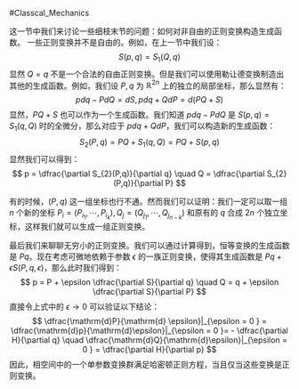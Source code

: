 #Classcal_Mechanics 

这一节中我们来讨论一些细枝末节的问题：如何对非自由的正则变换构造生成函数。
一些正则变换并不是自由的。例如，在上一节中我们设：
$$
S(p,q) = S_{1} (Q,q)
$$
显然 $Q=q$ 不是一个合法的自由正则变换。但是我们可以使用勒让德变换制造出其他的生成函数。例如，我们设 $P,q$ 为 $\mathbb{R}^{2n}$ 上的独立的局部坐标，那么显然有：
$$
pdq - PdQ = dS,pdq + Qd{P = d(PQ+S)}
$$
显然，$PQ+S$ 也可以作为一个生成函数。我们知道 $pdq-PdQ$ 是 $S(p,q) = S_{1}(q,Q)$ 时的全微分，那么对应于 $pdq+QdP$，我们可以构造新的生成函数：
$$
S_{2} (P,q) = PQ + S_{1}(q,Q) = PQ + S(p,q) 
$$
显然我们可以得到：
$$
p = \dfrac{\partial S_{2}(P,q)}{\partial q} \quad Q = \dfrac{\partial S_{2}(P,q)}{\partial P}
$$

有的时候，$(P,q)$ 这一组坐标也行不通。然而我们可以证明：我们一定可以取一组 $n$ 个新的坐标 $P_{i} = (P_{i_{1}},\cdots ,P_{i_{k}}), Q_{j} = (Q_{j_{1}},\cdots,Q_{j_{n-k}})$ 和原有的 $q$ 合成 $2n$ 个独立坐标，这样我们就可以生成一组正则变换。

最后我们来聊聊无穷小的正则变换。我们可以通过计算得到，恒等变换的生成函数是 $Pq$。现在考虑可微地依赖于参数 $\epsilon$ 的一族正则变换，使得其生成函数是 $Pq + \epsilon S(P,q,\epsilon)$，那么此时我们得到：
$$
p = P + \epsilon \dfrac{\partial S}{\partial q} \quad   Q = q + \epsilon \dfrac{\partial S}{\partial P}
$$
直接令上式中的 $\epsilon \rightarrow 0$ 可以验证以下结论：
$$
\dfrac{\mathrm{d}P}{\mathrm{d} \epsilon}|_{\epsilon = 0 } = \dfrac{\mathrm{d}p}{\mathrm{d}\epsilon}|_{\epsilon = 0 }=  - \dfrac{\partial H}{\partial q} \quad  
\dfrac{\mathrm{d}Q}{\mathrm{d}\epsilon}|_{\epsilon = 0 } = \dfrac{\partial H}{\partial p}
$$
因此，相空间中的一个单参数变换群满足哈密顿正则方程，当且仅当这些变换是正则变换。

